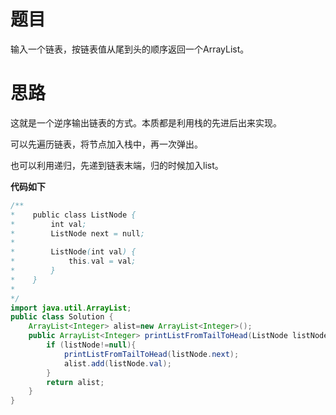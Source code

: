 # 题目

输入一个链表，按链表值从尾到头的顺序返回一个ArrayList。 

# 思路

这就是一个逆序输出链表的方式。本质都是利用栈的先进后出来实现。

可以先遍历链表，将节点加入栈中，再一次弹出。

也可以利用递归，先递到链表末端，归的时候加入list。

**代码如下**

```java
/**
*    public class ListNode {
*        int val;
*        ListNode next = null;
*
*        ListNode(int val) {
*            this.val = val;
*        }
*    }
*
*/
import java.util.ArrayList;
public class Solution {
    ArrayList<Integer> alist=new ArrayList<Integer>();
    public ArrayList<Integer> printListFromTailToHead(ListNode listNode) {
        if (listNode!=null){
            printListFromTailToHead(listNode.next);
            alist.add(listNode.val);
        }
        return alist;
    }
}
```


